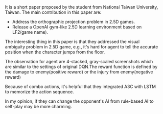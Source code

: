 It is a short paper proposed by the student from National Taiwan University, Taiwan. The main contribution in this paper are:
- Address the orthographic projection problem in 2.5D games.
- Release a OpenAI gym-like 2.5D learning environment based on LF2(game name). 

The interesting thing in this paper is that they addressed the visual ambiguity problem in 2.5D game, e.g., it's hard for agent to tell the accurate position when the character jumps from the floor.

The observation for agent are 4-stacked, gray-scaled screenshots which are similar to the settings of original DQN.The reward function is defined by the damage to enemy(positive reward) or the injury from enemy(negative reward)

Because of combo actions, it's helpful that they integrated A3C with LSTM to memorize the action sequence. 

In my opinion, if they can change the opponent's AI from rule-based AI to self-play may be more charming.
